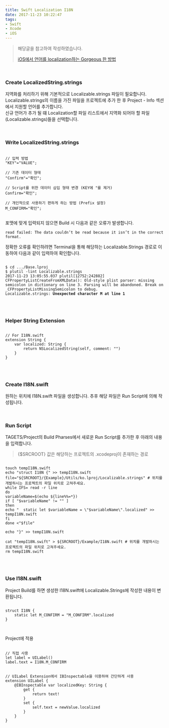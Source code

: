 ```yaml
---
title: Swift Localization I18N
date: 2017-11-23 10:22:47
tags:
- Swift
- Xcode
- iOS
---
```

> 해당글을 참고하여 작성하였습니다.
> 
> [iOS에서 언어를 localization하는 Gorgeous 한 방법](https://medium.com/@trilliwon/ios에서-localization하는-gorgeous-한-방법-f82ac29d2cfe)


<br />

### Create LocalizedString.strings

<p>
지역화를 처리하기 위해 기본적으로 Localizable.strings 파일이 필요합니다.
<br />
Localizable.strings의 이름을 가진 파일을 프로젝트에 추가 한 후 Project - Info 섹션에서 지원할 언어를 추가합니다.<br />
신규 언어가 추가 될 떄 Localization할 파일 리스트에서 지역화 되어야 할 파일(Localizable.strings)들을 선택합니다.
</p>


<br />

### Write LocalizedString.strings

<pre><code>
// 입력 방법
"KEY"="VALUE";

// 기존 데이터 형태
"Confirm"="확인";

// Script를 위한 데이터 삽입 형태 변경 (KEY에 "를 제거)
Confirm="확인";

// 개인적으로 사용하기 편하게 하는 방법 (Prefix 설정)
M_CONFIRM="확인";

</code></pre>

<p>포맷에 맞게 입력되지 않으면 Build 시 다음과 같은 오류가 발생합니다.</p>

<pre><code>read failed: The data couldn’t be read because it isn’t in the correct format.</code></pre>

<p>정확한 오류를 확인하려면 Terminal을 통해 해당하는 Localizable.Strings 경로로 이동하여 다음과 같이 입력하여 확인합니다.</p>

<pre><code>
$ cd .../Base.lproj
$ plutil -lint Localizable.strings 
2017-11-23 13:05:55.037 plutil[12752:242882] CFPropertyListCreateFromXMLData(): Old-style plist parser: missing semicolon in dictionary on line 3. Parsing will be abandoned. Break on _CFPropertyListMissingSemicolon to debug.
Localizable.strings: <strong>Unexpected character M at line 1</strong>

</code></pre>



<br />

### Helper String Extension

<pre><code>
// For I18N.swift 
extension String {
	var localized: String {
		return NSLocalizedString(self, comment: "")
	}
}

</code></pre>


<br />

### Create I18N.swift


<p>
원하는 위치에 I18N.swift 파일을 생성합니다.
추후 해당 파일은 Run Script에 의해 작성됩니다.
</p>


<br />

### Run Script

<p>
TAGETS/Project의 Build Pharses에서 새로운 Run Script를 추가한 후 아래의 내용을 입력합니다.
</p>

> {$SRCROOT} 값은 해당하는 프로젝트의 .xcodeproj이 존재하는 경로

<pre><code>
touch tempI18N.swift
echo "struct I18N {" >> tempI18N.swift
file="${SRCROOT}/{Example}/Utils/ko.lproj/Localizable.strings" # 위치를 개발하시는 프로젝트의 파일 위치로 고쳐주세요.
while IFS= read -r line
do
variableName=$(echo ${line%%=*})
if [ "$variableName" != "" ]
then
echo "	static let $variableName = \"$variableName\".localized" >> tempI18N.swift
fi
done <"$file"

echo "}" >> tempI18N.swift

cat "tempI18N.swift" > ${SRCROOT}/Example/I18N.swift # 위치를 개발하시는 프로젝트의 파일 위치로 고쳐주세요.
rm tempI18N.swift

</code></pre>



<br />

### Use I18N.swift
<p>Project Build를 하면 생성한 I18N.swift에 Localizable.Strings에 작성한 내용이 변환됩니다.</p>
<pre><code>
struct I18N {
	static let M_CONFIRM = "M_CONFIRM".localized
}

</code></pre>

<p>Project에 적용</p>

<pre><code>
// 직접 사용
let label = UILabel()
label.text = I18N.M_CONFIRM


// UILabel Extension에서 IBInspectable을 이용하여 간단하게 사용
extension UILabel {
​    @IBInspectable var localizedKey: String {
​        get {
​            return text!
​        }
​        set {
​            self.text = newValue.localized
​        }
​    }
}

</code></pre>
